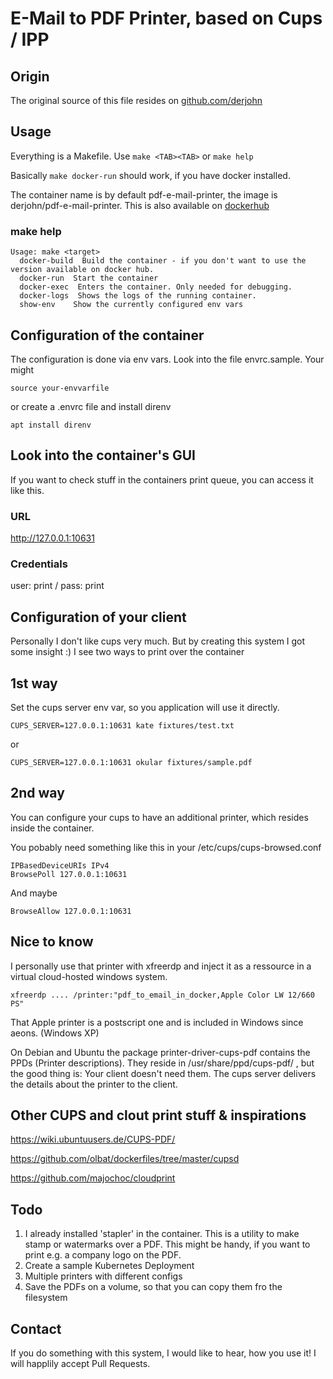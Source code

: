 # E-Mail to PDF Printer, based on Cups / IPP

## Origin
The original source of this file resides on [github.com/derjohn](https://github.com/derjohn/pdf-e-mail-printer)

## Usage
Everything is a Makefile. Use ```make <TAB><TAB>``` or ```make help```

Basically ```make docker-run``` should work, if you have docker installed.

The container name is by default pdf-e-mail-printer, the image is derjohn/pdf-e-mail-printer. This is also available on [dockerhub](https://hub.docker.com/repository/docker/derjohn/pdf-e-mail-printer)

### make help
```
Usage: make <target>
  docker-build  Build the container - if you don't want to use the version available on docker hub.
  docker-run  Start the container
  docker-exec  Enters the container. Only needed for debugging.
  docker-logs  Shows the logs of the running container.
  show-env    Show the currently configured env vars
```

## Configuration of the container
The configuration is done via env vars. Look into the file envrc.sample.
Your might 
```
source your-envvarfile
```
or create a .envrc file and install direnv
```
apt install direnv
```

## Look into the container's GUI
If you want to check stuff in the containers print queue, you can access it like this.

### URL
http://127.0.0.1:10631

### Credentials
user: print / pass: print

## Configuration of your client
Personally I don't like cups very much. But by creating this system I got some insight :)
I see two ways to print over the container

## 1st way
Set the cups server env var, so you application will use it directly.

```
CUPS_SERVER=127.0.0.1:10631 kate fixtures/test.txt
```
or
```
CUPS_SERVER=127.0.0.1:10631 okular fixtures/sample.pdf
```

## 2nd way
You can configure your cups to have an additional printer, which resides inside the container.

You pobably need something like this in your /etc/cups/cups-browsed.conf
```
IPBasedDeviceURIs IPv4
BrowsePoll 127.0.0.1:10631
```

And maybe 
```
BrowseAllow 127.0.0.1:10631
```

## Nice to know
I personally use that printer with xfreerdp and inject it as a ressource in a virtual cloud-hosted windows system.

```
xfreerdp .... /printer:"pdf_to_email_in_docker,Apple Color LW 12/660 PS"
```

That Apple printer is a postscript one and is included in Windows since aeons. (Windows XP)

On Debian and Ubuntu the package printer-driver-cups-pdf contains the PPDs (Printer descriptions). They reside in /usr/share/ppd/cups-pdf/ , but the good thing is: Your client doesn't need them. The cups server delivers the details about the printer to the client.

## Other CUPS and clout print stuff & inspirations
https://wiki.ubuntuusers.de/CUPS-PDF/

https://github.com/olbat/dockerfiles/tree/master/cupsd

https://github.com/majochoc/cloudprint

## Todo
1. I already installed 'stapler' in the container. This is a utility to make stamp or watermarks over a PDF.
This might be handy, if you want to print e.g. a company logo on the PDF.
2. Create a sample Kubernetes Deployment
3. Multiple printers with different configs
4. Save the PDFs on a volume, so that you can copy them fro the filesystem

## Contact
If you do something with this system, I would like to hear, how you use it! I will happlily accept Pull Requests.


